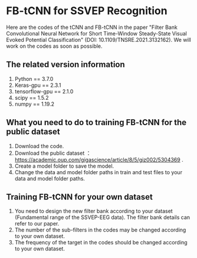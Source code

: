 # FB-tCNN for SSVEP Recognition
Here are the codes of the tCNN and FB-tCNN in the paper "Filter Bank Convolutional Neural Network for Short Time-Window Steady-State Visual Evoked Potential Classification" (DOI: 10.1109/TNSRE.2021.3132162). We will work on the codes as soon as possible.
## The related version information
1. Python == 3.7.0
2. Keras-gpu == 2.3.1
3. tensorflow-gpu == 2.1.0
4. scipy == 1.5.2
5. numpy == 1.19.2
## What you need to do to training FB-tCNN for the public dataset
1. Download the code.
2. Download the public dataset ：https://academic.oup.com/gigascience/article/8/5/giz002/5304369 .
3. Create a model folder to save the model.
4. Change the data and model folder paths in train and test files to your data and model folder paths.
## Training FB-tCNN for your own dataset
1. You need to design the new filter bank according to your dataset (Fundamental range of the SSVEP-EEG data). The filter bank details can refer to our paper. 
2. The number of the sub-filters in the codes may be changed according to your own dataset. 
3. The frequency of the target in the codes should be changed according to your own dataset.
